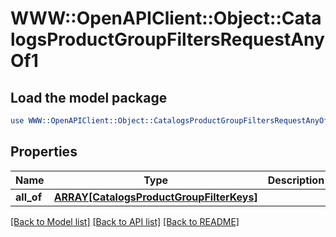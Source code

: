 # WWW::OpenAPIClient::Object::CatalogsProductGroupFiltersRequestAnyOf1

## Load the model package
```perl
use WWW::OpenAPIClient::Object::CatalogsProductGroupFiltersRequestAnyOf1;
```

## Properties
Name | Type | Description | Notes
------------ | ------------- | ------------- | -------------
**all_of** | [**ARRAY[CatalogsProductGroupFilterKeys]**](CatalogsProductGroupFilterKeys.md) |  | 

[[Back to Model list]](../README.md#documentation-for-models) [[Back to API list]](../README.md#documentation-for-api-endpoints) [[Back to README]](../README.md)


